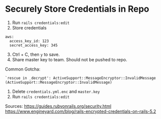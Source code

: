 # Securely Store Credentials in Repo

1) Run `rails credentials:edit`
2) Store credentials

```
aws:
  access_key_id: 123
  secret_access_key: 345
```

3) Ctrl + C, then `y` to save.
4) Share master key to team. Should not be pushed to repo.

Common Gotcha: 
```
`rescue in _decrypt': ActiveSupport::MessageEncryptor::InvalidMessage (ActiveSupport::MessageEncryptor::InvalidMessage)
```

1) Delete `credentials.yml.enc` and `master.key`
2) Run `rails credentials:edit`


Sources: 
https://guides.rubyonrails.org/security.html
https://www.engineyard.com/blog/rails-encrypted-credentials-on-rails-5.2